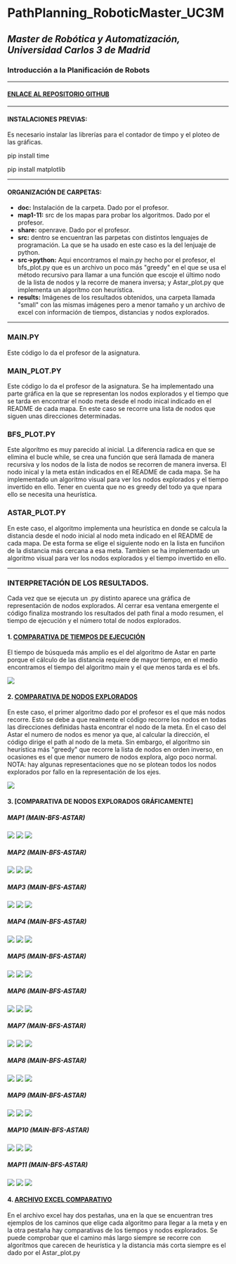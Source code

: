 # PathPlanning_RoboticMaster_UC3M
## _Master de Robótica y Automatización, Universidad Carlos 3 de Madrid_
### Introducción a la Planificación de Robots
</p>

***
#### [ENLACE AL REPOSITORIO GITHUB ](https://github.com/Noelia-vera/PathPlanning_RoboticMaster_UC3M/tree/main)

</p>

***
#### INSTALACIONES PREVIAS:
Es necesario instalar las librerías para el contador de timpo y el ploteo de las gráficas.

pip install time
</p>
pip install matplotlib

***
#### ORGANIZACIÓN DE CARPETAS:
* **doc:** Instalación de la carpeta. Dado por el profesor.
* **map1-11:**  src de los mapas para probar los algoritmos. Dado por el profesor.
* **share:** openrave. Dado por el profesor.
* **src:** dentro se encuentran las parpetas con distintos lenguajes de programación. La que se ha usado en este caso es la del lenjuaje de python.
* **src->python:** Aqui encontramos el main.py hecho por el profesor, el bfs_plot.py que es un archivo un poco más "greedy" en el que se usa el método recursivo para llamar a una función que escoje el último nodo de la lista de nodos y la recorre de manera inversa; y Astar_plot.py que implementa un algorítmo con heurística.
* **results:** Imágenes de los resultados obtenidos, una carpeta llamada "small" con las mismas imágenes pero a menor tamaño y un archivo de excel con información de tiempos, distancias y nodos explorados.

***
### MAIN.PY
Este código lo da el profesor de la asignatura.

### MAIN_PLOT.PY
Este código lo da el profesor de la asignatura. Se ha implementado una parte gráfica en la que se representan los nodos explorados y el tiempo que se tarda en encontrar el nodo meta desde el nodo inical indicado en el README de cada mapa. En este caso se recorre una lista de nodos que siguen unas direcciones determinadas.

### BFS_PLOT.PY
Este algorítmo es muy parecido al inicial. La diferencia radica en que se elimina el bucle while, se crea una función que será llamada de manera recursiva y los nodos de la lista de nodos se recorren de manera inversa. El nodo inical y la meta están indicados en el README de cada mapa.  Se ha implementado un algoritmo visual para ver los nodos explorados y el tiempo invertido en ello.
Tener en cuenta que no es greedy del todo ya que npara ello se necesita una heurística.

### ASTAR_PLOT.PY
En este caso, el algoritmo implementa una heurística en donde se calcula la distancia desde el nodo inicial al nodo meta indicado en el README de cada mapa. De esta forma se elige el siguiente nodo en la lista en funciñon de la distancia más cercana a esa meta. Tambien se ha implementado un algoritmo visual para ver los nodos explorados y el tiempo invertido en ello.

***

### INTERPRETACIÓN DE LOS RESULTADOS.

Cada vez que se ejecuta un .py distinto aparece una gráfica de representación de nodos explorados. Al cerrar esa ventana emergente el código finaliza mostrando los resultados del path final a modo resumen, el tiempo de ejecución y el número total de nodos explorados.

#### 1. [COMPARATIVA DE TIEMPOS DE EJECUCIÓN](https://github.com/Noelia-vera/PathPlanning_RoboticMaster_UC3M/blob/main/results/Comparativa%20de%20tiempos.png)

El tiempo de búsqueda más amplio es el del algoritmo de Astar en parte porque el cálculo de las distancia requiere de mayor tiempo, en el medio encontramos el tiempo del algoritmo main y el que menos tarda es el bfs.
<p algin="center">
    <img src="https://github.com/Noelia-vera/PathPlanning_RoboticMaster_UC3M/blob/main/results/Comparativa%20de%20tiempos.png">
</p>

#### 2. [COMPARATIVA DE NODOS EXPLORADOS](https://github.com/Noelia-vera/PathPlanning_RoboticMaster_UC3M/blob/main/results/Comparativa%20de%20nodos%20explorados.png)

En este caso, el primer algoritmo dado por el profesor es el que más nodos recorre. Esto se debe a que realmente el código recorre los nodos en todas las direcciones definidas hasta encontrar el nodo de la meta. En el caso del Astar el numero de nodos es menor ya que, al calcular la dirección, el código dirige el path al nodo de la meta. Sin embargo, el algorítmo sin heurística más "greedy" que recorre la lista de nodos en orden inverso, en ocasiones es el que menor numero de nodos explora, algo poco normal.
NOTA: hay algunas representaciones que no se plotean todos los nodos explorados por fallo en la representación de los ejes.

<p algin="center">
    <img src="https://github.com/Noelia-vera/PathPlanning_RoboticMaster_UC3M/blob/main/results/Comparativa%20de%20nodos%20explorados.png">
</p>

#### 3. [COMPARATIVA DE NODOS EXPLORADOS GRÁFICAMENTE]
##### MAP1 (MAIN-BFS-ASTAR)
<p algin="center">
    <img src="https://github.com/Noelia-vera/PathPlanning_RoboticMaster_UC3M/blob/main/results/small/main_map1.png">
    <img src="https://github.com/Noelia-vera/PathPlanning_RoboticMaster_UC3M/blob/main/results/small/bfs_map1.png">
    <img src="https://github.com/Noelia-vera/PathPlanning_RoboticMaster_UC3M/blob/main/results/small/Astar_map1.png">
</p>

##### MAP2 (MAIN-BFS-ASTAR)
<p algin="center">
    <img src="https://github.com/Noelia-vera/PathPlanning_RoboticMaster_UC3M/blob/main/results/small/main_map2.png">
    <img src="https://github.com/Noelia-vera/PathPlanning_RoboticMaster_UC3M/blob/main/results/small/bfs_map2.png">
    <img src="https://github.com/Noelia-vera/PathPlanning_RoboticMaster_UC3M/blob/main/results/small/Astar_map2.png">
</p>

##### MAP3 (MAIN-BFS-ASTAR)
<p algin="center">
    <img src="https://github.com/Noelia-vera/PathPlanning_RoboticMaster_UC3M/blob/main/results/small/main_map3.png">
    <img src="https://github.com/Noelia-vera/PathPlanning_RoboticMaster_UC3M/blob/main/results/small/bfs_map3.png">
    <img src="https://github.com/Noelia-vera/PathPlanning_RoboticMaster_UC3M/blob/main/results/small/Astar_map3.png">
</p>

##### MAP4 (MAIN-BFS-ASTAR)
<p algin="center">
    <img src="https://github.com/Noelia-vera/PathPlanning_RoboticMaster_UC3M/blob/main/results/small/main_map4.png">
    <img src="https://github.com/Noelia-vera/PathPlanning_RoboticMaster_UC3M/blob/main/results/small/bfs_map4.png">
    <img src="https://github.com/Noelia-vera/PathPlanning_RoboticMaster_UC3M/blob/main/results/small/Astar_map4.png">
</p>

##### MAP5 (MAIN-BFS-ASTAR)
<p algin="center">
    <img src="https://github.com/Noelia-vera/PathPlanning_RoboticMaster_UC3M/blob/main/results/small/main_map5.png">
    <img src="https://github.com/Noelia-vera/PathPlanning_RoboticMaster_UC3M/blob/main/results/small/bfs_map5.png">
    <img src="https://github.com/Noelia-vera/PathPlanning_RoboticMaster_UC3M/blob/main/results/small/Astar_map5.png">
</p>

##### MAP6 (MAIN-BFS-ASTAR)
<p algin="center">
    <img src="https://github.com/Noelia-vera/PathPlanning_RoboticMaster_UC3M/blob/main/results/small/main_map6.png">
    <img src="https://github.com/Noelia-vera/PathPlanning_RoboticMaster_UC3M/blob/main/results/small/bfs_map6.png">
    <img src="https://github.com/Noelia-vera/PathPlanning_RoboticMaster_UC3M/blob/main/results/small/Astar_map6.png">
</p>

##### MAP7 (MAIN-BFS-ASTAR)
<p algin="center">
    <img src="https://github.com/Noelia-vera/PathPlanning_RoboticMaster_UC3M/blob/main/results/small/main_map7.png">
    <img src="https://github.com/Noelia-vera/PathPlanning_RoboticMaster_UC3M/blob/main/results/small/bfs_map7.png">
    <img src="https://github.com/Noelia-vera/PathPlanning_RoboticMaster_UC3M/blob/main/results/small/Astar_map7.png">
</p>

##### MAP8 (MAIN-BFS-ASTAR)
<p algin="center">
    <img src="https://github.com/Noelia-vera/PathPlanning_RoboticMaster_UC3M/blob/main/results/small/main_map8.png">
    <img src="https://github.com/Noelia-vera/PathPlanning_RoboticMaster_UC3M/blob/main/results/small/bfs_map8.png">
    <img src="https://github.com/Noelia-vera/PathPlanning_RoboticMaster_UC3M/blob/main/results/small/Astar_map8.png">
</p>

##### MAP9 (MAIN-BFS-ASTAR)
<p algin="center">
    <img src="https://github.com/Noelia-vera/PathPlanning_RoboticMaster_UC3M/blob/main/results/small/main_map9.png">
    <img src="https://github.com/Noelia-vera/PathPlanning_RoboticMaster_UC3M/blob/main/results/small/bfs_map9.png">
    <img src="https://github.com/Noelia-vera/PathPlanning_RoboticMaster_UC3M/blob/main/results/small/Astar_map9.png">
</p>

##### MAP10 (MAIN-BFS-ASTAR)
<p algin="center">
    <img src="https://github.com/Noelia-vera/PathPlanning_RoboticMaster_UC3M/blob/main/results/small/main_map10.png">
    <img src="https://github.com/Noelia-vera/PathPlanning_RoboticMaster_UC3M/blob/main/results/small/bfs_map10.png">
    <img src="https://github.com/Noelia-vera/PathPlanning_RoboticMaster_UC3M/blob/main/results/small/Astar_map10.png">
</p>

##### MAP11 (MAIN-BFS-ASTAR)
<p algin="center">
    <img src="https://github.com/Noelia-vera/PathPlanning_RoboticMaster_UC3M/blob/main/results/small/main_map11.png">
    <img src="https://github.com/Noelia-vera/PathPlanning_RoboticMaster_UC3M/blob/main/results/small/bfs_map11.png">
    <img src="https://github.com/Noelia-vera/PathPlanning_RoboticMaster_UC3M/blob/main/results/small/Astar_map11.png">
</p>

#### 4. [ARCHIVO EXCEL COMPARATIVO](https://github.com/Noelia-vera/PathPlanning_RoboticMaster_UC3M/blob/main/results/Path_planning.xlsx)

En el archivo excel hay dos pestañas, una en la que se encuentran tres ejemplos de los caminos que elige cada algoritmo para llegar a la meta y en la otra pestaña hay comparativas de los tiempos y nodos explorados.
Se puede comprobar que el camino más largo siempre se recorre con algorítmos que carecen de heurística y la distancia más corta siempre es el dado por el Astar_plot.py